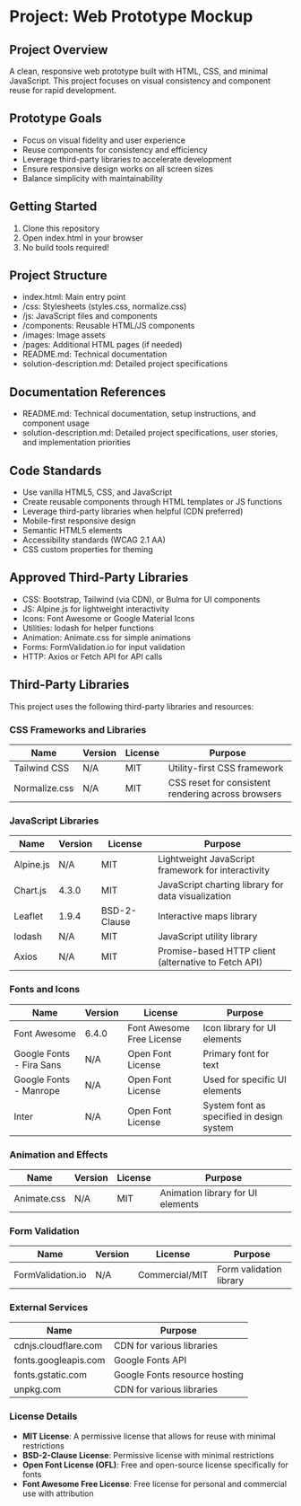 # Project: Web Prototype Mockup

## Project Overview
A clean, responsive web prototype built with HTML, CSS, and minimal JavaScript. This project focuses on visual consistency and component reuse for rapid development.

## Prototype Goals
- Focus on visual fidelity and user experience
- Reuse components for consistency and efficiency
- Leverage third-party libraries to accelerate development
- Ensure responsive design works on all screen sizes
- Balance simplicity with maintainability

## Getting Started
1. Clone this repository
2. Open index.html in your browser
3. No build tools required!

## Project Structure
- index.html: Main entry point
- /css: Stylesheets (styles.css, normalize.css)
- /js: JavaScript files and components
- /components: Reusable HTML/JS components
- /images: Image assets
- /pages: Additional HTML pages (if needed)
- README.md: Technical documentation
- solution-description.md: Detailed project specifications

## Documentation References
- README.md: Technical documentation, setup instructions, and component usage
- solution-description.md: Detailed project specifications, user stories, and implementation priorities

## Code Standards
- Use vanilla HTML5, CSS, and JavaScript
- Create reusable components through HTML templates or JS functions
- Leverage third-party libraries when helpful (CDN preferred)
- Mobile-first responsive design
- Semantic HTML5 elements
- Accessibility standards (WCAG 2.1 AA)
- CSS custom properties for theming

## Approved Third-Party Libraries
- CSS: Bootstrap, Tailwind (via CDN), or Bulma for UI components
- JS: Alpine.js for lightweight interactivity
- Icons: Font Awesome or Google Material Icons
- Utilities: lodash for helper functions
- Animation: Animate.css for simple animations
- Forms: FormValidation.io for input validation
- HTTP: Axios or Fetch API for API calls

## Third-Party Libraries
This project uses the following third-party libraries and resources:

### CSS Frameworks and Libraries
| Name | Version | License | Purpose |
|------|---------|---------|---------|
| Tailwind CSS | N/A | MIT | Utility-first CSS framework |
| Normalize.css | N/A | MIT | CSS reset for consistent rendering across browsers |

### JavaScript Libraries
| Name | Version | License | Purpose |
|------|---------|---------|---------|
| Alpine.js | N/A | MIT | Lightweight JavaScript framework for interactivity |
| Chart.js | 4.3.0 | MIT | JavaScript charting library for data visualization |
| Leaflet | 1.9.4 | BSD-2-Clause | Interactive maps library |
| lodash | N/A | MIT | JavaScript utility library |
| Axios | N/A | MIT | Promise-based HTTP client (alternative to Fetch API) |

### Fonts and Icons
| Name | Version | License | Purpose |
|------|---------|---------|---------|
| Font Awesome | 6.4.0 | Font Awesome Free License | Icon library for UI elements |
| Google Fonts - Fira Sans | N/A | Open Font License | Primary font for text |
| Google Fonts - Manrope | N/A | Open Font License | Used for specific UI elements |
| Inter | N/A | Open Font License | System font as specified in design system |

### Animation and Effects
| Name | Version | License | Purpose |
|------|---------|---------|---------|
| Animate.css | N/A | MIT | Animation library for UI elements |

### Form Validation
| Name | Version | License | Purpose |
|------|---------|---------|---------|
| FormValidation.io | N/A | Commercial/MIT | Form validation library |

### External Services
| Name | Purpose |
|------|---------|
| cdnjs.cloudflare.com | CDN for various libraries |
| fonts.googleapis.com | Google Fonts API |
| fonts.gstatic.com | Google Fonts resource hosting |
| unpkg.com | CDN for various libraries |

### License Details
- **MIT License**: A permissive license that allows for reuse with minimal restrictions
- **BSD-2-Clause License**: Permissive license with minimal restrictions
- **Open Font License (OFL)**: Free and open-source license specifically for fonts
- **Font Awesome Free License**: Free license for personal and commercial use with attribution